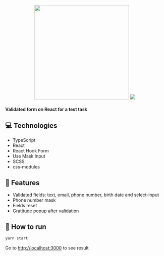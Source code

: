 <p align="center">
  <img src="https://user-images.githubusercontent.com/79412122/224561402-c55b41d4-a7b0-4466-993d-bf0ad0906e4f.png" width=300>
  <img src="https://user-images.githubusercontent.com/79412122/224561441-6e23723c-4a25-4c48-95a7-8e8dac4f3448.png">
</p>

#### Validated form on React for a test task

## 💻 Technologies

* TypeScript
* React
* React Hook Form
* Use Mask Input
* SCSS
* css-modules

## 🚀 Features

* Validated fields: text, email, phone number, birth date and select-input
* Phone number mask
* Fields reset
* Gratitude popup after validation

## 🤖 How to run

```bash
yarn start
```

Go to [http://localhost:3000](http://localhost:3000) to see result
